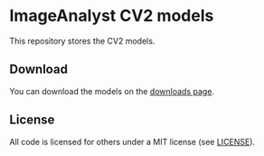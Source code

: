 # ImageAnalyst CV2 models

This repository stores the CV2 models.

## Download

You can download the models on the [downloads page](https://github.com/BergLucas/ImageAnalystCV2-models/releases).

## License

All code is licensed for others under a MIT license (see [LICENSE](https://github.com/BergLucas/ImageAnalystCV2-models/blob/main/LICENSE)).

